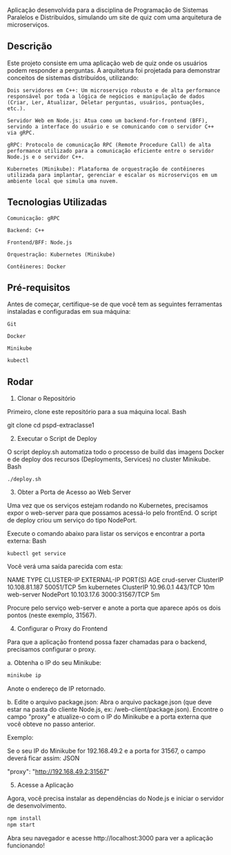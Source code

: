 Aplicação desenvolvida para a disciplina de Programação de Sistemas Paralelos e Distribuídos, simulando um site de quiz com uma arquitetura de microserviços.

## Descrição

Este projeto consiste em uma aplicação web de quiz onde os usuários podem responder a perguntas. A arquitetura foi projetada para demonstrar conceitos de sistemas distribuídos, utilizando:

    Dois servidores em C++: Um microserviço robusto e de alta performance responsável por toda a lógica de negócios e manipulação de dados (Criar, Ler, Atualizar, Deletar perguntas, usuários, pontuações, etc.).

    Servidor Web em Node.js: Atua como um backend-for-frontend (BFF), servindo a interface do usuário e se comunicando com o servidor C++ via gRPC.

    gRPC: Protocolo de comunicação RPC (Remote Procedure Call) de alta performance utilizado para a comunicação eficiente entre o servidor Node.js e o servidor C++.

    Kubernetes (Minikube): Plataforma de orquestração de contêineres utilizada para implantar, gerenciar e escalar os microserviços em um ambiente local que simula uma nuvem.

## Tecnologias Utilizadas

    Comunicação: gRPC

    Backend: C++

    Frontend/BFF: Node.js

    Orquestração: Kubernetes (Minikube)

    Contêineres: Docker

## Pré-requisitos

Antes de começar, certifique-se de que você tem as seguintes ferramentas instaladas e configuradas em sua máquina:

    Git

    Docker

    Minikube

    kubectl

## Rodar

1. Clonar o Repositório

Primeiro, clone este repositório para a sua máquina local.
Bash

git clone <urlDoProjeto>
cd pspd-extraclasse1

2. Executar o Script de Deploy

O script deploy.sh automatiza todo o processo de build das imagens Docker e de deploy dos recursos (Deployments, Services) no cluster Minikube.
Bash

```
./deploy.sh
```

3. Obter a Porta de Acesso ao Web Server

Uma vez que os serviços estejam rodando no Kubernetes, precisamos expor o web-server para que possamos acessá-lo pelo frontEnd. O script de deploy criou um serviço do tipo NodePort.

Execute o comando abaixo para listar os serviços e encontrar a porta externa:
Bash
```
kubectl get service
```
Você verá uma saída parecida com esta:

NAME          TYPE        CLUSTER-IP      EXTERNAL-IP   PORT(S)        AGE
crud-server   ClusterIP   10.108.81.187   <none>        50051/TCP      5m
kubernetes    ClusterIP   10.96.0.1       <none>        443/TCP        10m
web-server    NodePort    10.103.17.6     <none>        3000:31567/TCP   5m

Procure pelo serviço web-server e anote a porta que aparece após os dois pontos (neste exemplo, 31567).

4. Configurar o Proxy do Frontend

Para que a aplicação frontend possa fazer chamadas para o backend, precisamos configurar o proxy.

a. Obtenha o IP do seu Minikube:
```Bash
minikube ip
```

Anote o endereço de IP retornado.

b. Edite o arquivo package.json:
Abra o arquivo package.json (que deve estar na pasta do cliente Node.js, ex: /web-client/package.json). Encontre o campo "proxy" e atualize-o com o IP do Minikube e a porta externa que você obteve no passo anterior.

Exemplo:

Se o seu IP do Minikube for 192.168.49.2 e a porta for 31567, o campo deverá ficar assim:
JSON

  "proxy": "http://192.168.49.2:31567"

5. Acesse a Aplicação

Agora, você precisa instalar as dependências do Node.js e iniciar o servidor de desenvolvimento.
```Bash
npm install
npm start
```
Abra seu navegador e acesse http://localhost:3000  para ver a aplicação funcionando!
